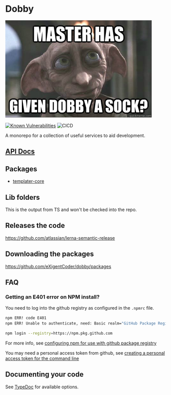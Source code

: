 # Dobby

![](https://raw.githubusercontent.com/eXigentCoder/dobby/master/dobby-sock.jpg)

    
[![Known Vulnerabilities](https://snyk.io/test/github/eXigentCoder/dobby/badge.svg?targetFile=package.json)](https://snyk.io/test/github/eXigentCoder/dobby?targetFile=package.json)
![CICD](https://github.com/eXigentCoder/dobby/workflows/Continuous%20Integration%20And%20Deployment/badge.svg)
  
A monorepo for a collection of useful services to aid development.

## [API Docs](https://eXigentCoder.github.io/dobby)


## Packages

- [templater-core](packages/templater-core/package/README.md)

## Lib folders
This is the output from TS and won't be checked into the repo.

## Releases the code

https://github.com/atlassian/lerna-semantic-release

## Downloading the packages

https://github.com/eXigentCoder/dobby/packages

## FAQ

### Getting an E401 error on NPM install?

You need to log into the github registry as configured in the `.npmrc` file.

```bash
npm ERR! code E401
npm ERR! Unable to authenticate, need: Basic realm="GitHub Package Registry"
```

```bash
npm login --registry=https://npm.pkg.github.com
```

For more info, see [configuring npm for use with github package registry](https://help.github.com/en/github/managing-packages-with-github-package-registry/configuring-npm-for-use-with-github-package-registry)

You may need a personal access token from github, see [creating a personal access token for the command line](https://help.github.com/en/github/authenticating-to-github/creating-a-personal-access-token-for-the-command-line)

## Documenting your code

See [TypeDoc](https://typedoc.org/guides/doccomments/) for available options.